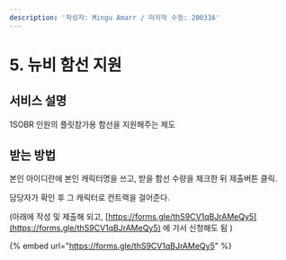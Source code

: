 ```yaml
---
description: '작성자: Mingu Amarr / 마지막 수정: 200316'
---
```


# 5. 뉴비 함선 지원

## 서비스 설명

1SOBR 인원의 플릿참가용 함선을 지원해주는 제도

## 받는 방법

본인 아이디란에 본인 캐릭터명을 쓰고, 받을 함선 수량을 체크한 뒤 제출버튼 클릭.

담당자가 확인 후 그 캐릭터로 컨트랙을 걸어준다. 

\(아래에 작성 및 제출해 되고, [https://forms.gle/thS9CV1qBJrAMeQy5](https://forms.gle/thS9CV1qBJrAMeQy5) 에 가서 신청해도 됨 \)

{% embed url="https://forms.gle/thS9CV1qBJrAMeQy5" %}



